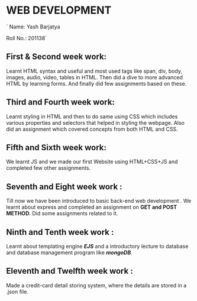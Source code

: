 # WEB DEVELOPMENT #
`  Name: Yash  Barjatya

  Roll No.: 201138`

## First & Second week work:    

Learnt HTML syntax and useful and most used tags like span, div, body, images, audio, video, tables in HTML.
Then did a dive to more advanced HTML by learning  forms. And finally did few assignments based on these.

## Third and Fourth week work: 

Learnt styling in HTML and then to do same using CSS which includes various properties and selectors that
helped in styling the webpage. Also did an assignment which covered concepts from both HTML and CSS.

## Fifth and Sixth week work:   

We learnt JS and we made our first Website using HTML+CSS+JS and completed few other assignments.

## Seventh and Eight week work :

Till now we have been introduced to basic back-end web development . We learnt about express and completed an assignment on **GET and POST METHOD**.
Did some assignments related to it.

## Ninth and Tenth week work :
Learnt about templating engine ***EJS*** and a introductory lecture to database and database management program like ***mongoDB***.

## Eleventh and Twelfth week work :
Made a credit-card detail storing system, where the details are stored in a .json file.
